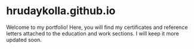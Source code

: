 # hrudaykolla.github.io

Welcome to my portfolio! Here, you will find my certificates and reference letters attached to the education and work sections. I will keep it more updated soon.